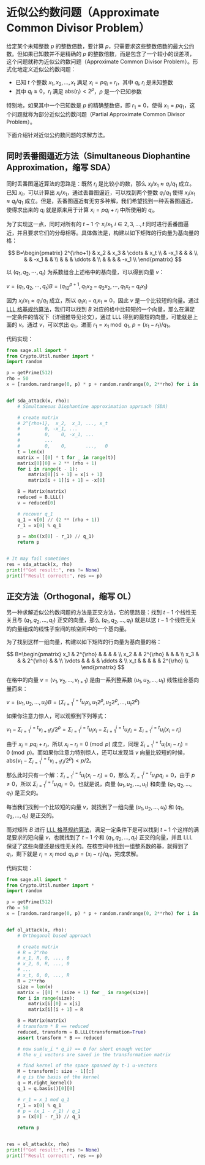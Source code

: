 # 近似公约数问题（Approximate Common Divisor Problem）

给定某个未知整数 $p$ 的整数倍数，要计算 $p$，只需要求这些整数倍数的最大公约数。但如果已知数并不是精确的 $p$ 的整数倍数，而是包含了一个较小的误差项，这个问题就称为近似公约数问题（Approximate Common Divisor Problem）。形式化地定义近似公约数问题：

- 已知 $t$ 个整数 $x_1, x_2, \ldots, x_t$ 满足 $x_i = pq_i + r_i$，其中 $q_i, r_i$ 是未知整数
- 其中 $q_i \ge 0$，$r_i$ 满足 $\mathrm{abs}(r_i) < 2^{\rho}$，$\rho$ 是一个已知参数

特别地，如果其中一个已知数是 $p$ 的精确整数倍，即 $r_1 = 0$，使得 $x_1 = pq_1$，这个问题就称为部分近似公约数问题（Partial Approximate Common Divisor Problem）。

下面介绍针对近似公约数问题的求解方法。

## 同时丢番图逼近方法（Simultaneous Diophantine Approximation，缩写 SDA）

同时丢番图逼近算法的思路是：既然 $r_i$ 是比较小的数，那么 $x_i/x_1 \approx q_i/q_1$ 成立。已知 $x_i$，可以计算出 $x_i/x_1$，通过丢番图逼近，可以找到两个整数 $q_i/q_1$ 使得 $x_i/x_1 \approx q_i/q_1$ 成立。但是，丢番图逼近有无穷多种解，我们希望找到一种丢番图逼近，使得求出来的 $q_i$ 就是原来用于计算 $x_i = pq_i + r_i$ 中所使用的 $q_i$。

为了实现这一点，同时对所有的 $t-1$ 个 $x_i/x_1, i \in {2, 3, \ldots, t}$ 同时进行丢番图逼近，并且要求它们的分母相等。具体做法是，构建以如下矩阵的行向量为基向量的格：

$$
B=\begin{pmatrix}
2^{\rho+1} & x_2 & x_3 & \cdots & x_t \\
& -x_1 & & & \\
& & -x_1 & & \\
& & & \ddots & \\
& & & & -x_1 \\
\end{pmatrix}
$$

以 $(q_1, q_2, \cdots, q_t)$ 为系数组合上述格中的基向量，可以得到向量 $v$：

$v = (q_1, q_2, \cdots, q_t)B = (q_12^{\rho+1}, q_1x_2-q_2x_2, \cdots, q_1x_t-q_tx_1)$

因为 $x_i/x_1 \approx q_i/q_1$ 成立，所以 $q_1x_i - q_ix_1 \approx 0$，因此 $v$ 是一个比较短的向量。通过 [LLL 格基规约算法](./lll.md)，我们可以找到 $B$ 对应的格中比较短的一个向量，那么在满足一定条件的情况下（详细推导见论文），通过 LLL 得到的最短的向量，可能就是上面的 $v$。通过 $v$，可以求出 $q_1$，进而 $r_1 = x_1 \bmod q_1$, $p = (x_1 - r_1) / q_1$。

代码实现：

```python
from sage.all import *
from Crypto.Util.number import *
import random

p = getPrime(512)
rho = 50
x = [random.randrange(0, p) * p + random.randrange(0, 2**rho) for i in range(5)]


def sda_attack(x, rho):
    # Simultaneous Diophantine approximation approach (SDA)

    # create matrix
    # 2^{rho+1},  x_2,  x_3, ..., x_t
    #         0, -x_1, ...
    #         0,    0, -x_1, ...
    #         ...
    #         0,    0,       ...,   0
    t = len(x)
    matrix = [[0] * t for _ in range(t)]
    matrix[0][0] = 2 ** (rho + 1)
    for i in range(t - 1):
        matrix[0][i + 1] = x[i + 1]
        matrix[i + 1][i + 1] = -x[0]

    B = Matrix(matrix)
    reduced = B.LLL()
    v = reduced[0]

    # recover q_1
    q_1 = v[0] // (2 ** (rho + 1))
    r_1 = x[0] % q_1

    p = abs((x[0] - r_1) // q_1)
    return p


# It may fail sometimes
res = sda_attack(x, rho)
print(f"Got result:", res != None)
print(f"Result correct:", res == p)
```

## 正交方法（Orthogonal，缩写 OL）

另一种求解近似公约数问题的方法是正交方法，它的思路是：找到 $t-1$ 个线性无关且与 $(q_1, q_2, \ldots, q_t)$ 正交的向量，那么 $(q_1, q_2, \ldots, q_t)$ 就是以这 $t-1$ 个线性无关的向量组成的线性子空间的核空间中的一个基向量。

为了找到这样一组向量，构建以如下矩阵的行向量为基向量的格：

$$
B=\begin{pmatrix}
x_1 & 2^{\rho} & & & & \\
x_2 & & 2^{\rho} & & & \\
x_3 & & & 2^{\rho} & & \\
\vdots & & & & \ddots & \\
x_t & & & & & 2^{\rho} \\
\end{pmatrix}
$$

在格中的向量 $v=(v_1, v_2, \ldots, v_{t+1})$ 是由一系列整系数 $(u_1, u_2, \ldots, u_t)$ 线性组合基向量而来：

$v = (u_1, u_2, \ldots, u_t)B = (\Sigma_{i=1}^{i=t} u_ix_i, u_1 2^{\rho}, u_2 2^{\rho}, \ldots, u_t 2^{\rho})$

如果你注意力惊人，可以观察到下列等式：

$v_1 - \Sigma_{i=1}^{i=t} v_{i+1}r_i/2^{\rho} = \Sigma_{i=1}^{i=t} u_ix_i - \Sigma_{i=1}^{i=t} u_ir_i = \Sigma_{i=1}^{i=t}u_i(x_i-r_i)$

由于 $x_i = pq_i + r_i$，所以 $x_i - r_i = 0 \pmod p$ 成立，同理 $\Sigma_{i=1}^{i=t}u_i(x_i-r_i) = 0 \pmod p$。而如果你注意力特别惊人，还可以发现当 $v$ 向量比较短的时候，$\mathrm{abs}(v_1 - \Sigma_{i=1}^{i=t} v_{i+1}r_i/2^{\rho}) < p/2$。

那么此时只有一个解：$\Sigma_{i=1}^{i=t}u_i(x_i-r_i) = 0$，那么 $\Sigma_{i=1}^{i=t}u_ipq_i = 0$，由于 $p \ne 0$，所以 $\Sigma_{i=1}^{i=t}u_iq_i = 0$。也就是说，向量 $(u_1, u_2, \ldots, u_t)$ 和向量 $(q_1, q_2, \ldots, q_t)$ 是正交的。

每当我们找到一个比较短的向量 $v$，就找到了一组向量 $(u_1, u_2, \ldots, u_t)$ 和 $(q_1, q_2, \ldots, q_t)$ 是正交的。

而对矩阵 $B$ 进行 [LLL 格基规约算法](./lll.md)，满足一定条件下是可以找到 $t-1$ 个这样的满足要求的短向量 $v$，也就找到了 $t-1$ 个和 $(q_1, q_2, \ldots, q_t)$ 正交的向量，并且 LLL 保证了这些向量还是线性无关的。在核空间中找到一组整系数的基，就得到了 $q_i$，剩下就是 $r_i = x_i \bmod q_i, p = (x_i - r_i) / q_i$，完成求解。

代码实现：

```python
from sage.all import *
from Crypto.Util.number import *
import random

p = getPrime(512)
rho = 50
x = [random.randrange(0, p) * p + random.randrange(0, 2**rho) for i in range(5)]


def ol_attack(x, rho):
    # Orthogonal based approach

    # create matrix
    # R = 2^rho
    # x_1, R, 0, ..., 0
    # x_2, 0, R, ..., 0
    # ...
    # x_t, 0, 0, ..., R
    R = 2**rho
    size = len(x)
    matrix = [[0] * (size + 1) for _ in range(size)]
    for i in range(size):
        matrix[i][0] = x[i]
        matrix[i][i + 1] = R

    B = Matrix(matrix)
    # transform * B == reduced
    reduced, transform = B.LLL(transformation=True)
    assert transform * B == reduced

    # now sum(u_i * q_i) == 0 for short enough vector
    # the u_i vectors are saved in the transformation matrix

    # find kernel of the space spanned by t-1 u-vectors
    M = transform[: size - 1][:]
    # q is the basis of the kernel
    q = M.right_kernel()
    q_1 = q.basis()[0][0]

    # r_1 = x_1 mod q_1
    r_1 = x[0] % q_1
    # p = (x_1 - r_1) / q_1
    p = (x[0] - r_1) // q_1

    return p


res = ol_attack(x, rho)
print(f"Got result:", res != None)
print(f"Result correct:", res == p)
```

